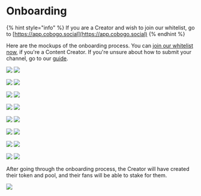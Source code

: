 # Onboarding

{% hint style="info" %}
If you are a Creator and wish to join our whitelist, go to [https://app.cobogo.social](https://app.cobogo.social)
{% endhint %}

Here are the mockups of the onboarding process. You can [join our whitelist now](../../creators/getting-started.md), if you're a Content Creator. If you're unsure about how to submit your channel, go to our [guide](../../creators/getting-started.md).

![](<../../.gitbook/assets/0-Submit a channel - 00.png>) ![](<../../.gitbook/assets/1-Submit a channel - 01.png>)

![](<../../.gitbook/assets/2-Submit a channel - 02 (1).png>) ![](<../../.gitbook/assets/3-Submit a channel - 02-2.png>)

![](<../../.gitbook/assets/4-Submit a channel - 03 (1).png>) ![](<../../.gitbook/assets/5-Submit a channel - 03-2 (1).png>)

![](<../../.gitbook/assets/6-Submit a channel - 03-3 (1).png>) ![](<../../.gitbook/assets/7-Submit a channel - 03 - Waitlist (1).png>)

![](<../../.gitbook/assets/8-Submit a channel - 04.png>) ![](<../../.gitbook/assets/9-Submit a channel - 04-2.png>)

![](<../../.gitbook/assets/10-Submit a channel - 05 (1).png>) ![](<../../.gitbook/assets/11-Submit a channel - 06.png>)

![](<../../.gitbook/assets/12-Submit a channel - 06-2.png>) ![](<../../.gitbook/assets/13-Submit a channel - 07.png>)

![](<../../.gitbook/assets/14-Submit a channel - 07-2.png>) ![](<../../.gitbook/assets/15-Submit a channel - 07-3.png>)

After going through the onboarding process, the Creator will have created their token and pool, and their fans will be able to stake for them.

![](<../../.gitbook/assets/16-Submit a channel - 08.png>)
